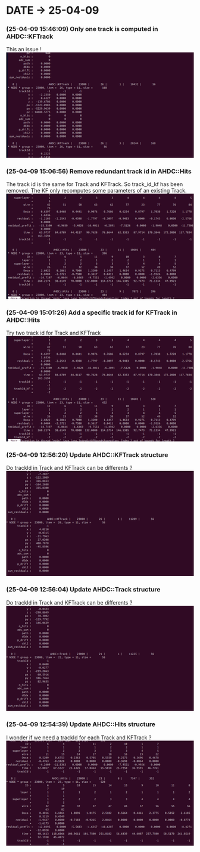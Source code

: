 # DATE → 25-04-09

### (25-04-09 15:46:09) Only one track is computed in AHDC::KFTrack 
This an issue !
![25-04-09-15-46-09.png](./img/25-04-09/25-04-09-15-46-09.png) 

### (25-04-09 15:06:56) Remove redundant track id in AHDC::Hits 
The track id is the same for Track and KFTrack. So track_id_kf has been removed. The KF only recomputes some parameters of an existing Track. 
![25-04-09-15-06-56.png](./img/25-04-09/25-04-09-15-06-56.png) 

### (25-04-09 15:01:26) Add a specific track id for KFTrack in AHDC::Hits 
Try two track id for Track and KFTrack 
![25-04-09-15-01-26.png](./img/25-04-09/25-04-09-15-01-26.png) 

### (25-04-09 12:56:20) Update AHDC::KFTrack structure 
Do trackId in Track and KFTrack can be differents ? 
![25-04-09-12-56-20.png](./img/25-04-09/25-04-09-12-56-20.png) 

### (25-04-09 12:56:04) Update AHDC::Track structure 
Do trackId in Track and KFTrack can be differents ? 
![25-04-09-12-56-04.png](./img/25-04-09/25-04-09-12-56-04.png) 

### (25-04-09 12:54:39) Update AHDC::Hits structure 
I wonder if we need a trackId for each Track and KFTrack ? 
![25-04-09-12-54-39.png](./img/25-04-09/25-04-09-12-54-39.png) 


